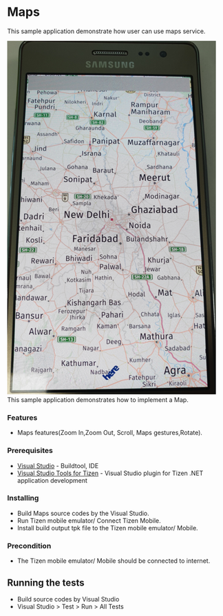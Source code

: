 # Maps

This sample application demonstrate how user can use maps service.

![Main page - overview](./Maps.png)
This sample application demonstrates how to implement a Map.

### Features
* Maps features(Zoom In,Zoom Out, Scroll, Maps gestures,Rotate).

### Prerequisites

* [Visual Studio](https://www.visualstudio.com/) - Buildtool, IDE
* [Visual Studio Tools for Tizen](https://developer.tizen.org/development/visual-studio-tools-tizen/installing-visual-studio-tools-tizen) - Visual Studio plugin for Tizen .NET application development

### Installing

* Build Maps source codes by the Visual Studio.
* Run Tizen mobile emulator/ Connect Tizen Mobile.
* Install build output tpk file to the Tizen mobile emulator/ Mobile.

### Precondition

* The Tizen mobile emulator/ Mobile should be connected to internet.

## Running the tests

* Build source codes by Visual Studio
* Visual Studio > Test > Run > All Tests

